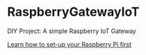 # RaspberryGatewayIoT
DIY Project: A simple Raspberry IoT Gateway

[Learn how to set-up your Raspberry Pi first](/How-To/)
